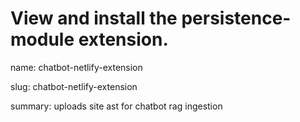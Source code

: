 # View and install the persistence-module extension.
name: chatbot-netlify-extension

slug: chatbot-netlify-extension

summary: uploads site ast for chatbot rag ingestion